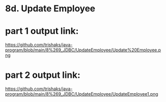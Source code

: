 # 8d. Update Employee
# part 1 output link:
https://github.com/trishaks/java-program/blob/main/8%269_JDBC/UpdateEmployee/Update%20Employee.png
# part 2 output link:
https://github.com/trishaks/java-program/blob/main/8%269_JDBC/UpdateEmployee/UpdateEmployee1.png

